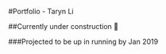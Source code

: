 #Portfolio - Taryn Li

##Currently under construction 🚧

###Projected to be up in running by Jan 2019